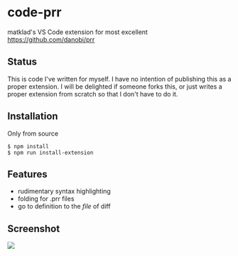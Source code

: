 # code-prr

matklad's VS Code extension for most excellent https://github.com/danobi/prr

## Status

This is code I've written for myself. I have no intention of publishing this as a proper extension.
I will be delighted if someone forks this, or just writes a proper extension from scratch so that I
don't have to do it.

## Installation

Only from source

```console
$ npm install
$ npm run install-extension
```

## Features

- rudimentary syntax highlighting
- folding for .prr files
- go to definition to the _file_ of diff

## Screenshot

![](https://github.com/matklad/code-prr/assets/1711539/fbdf8ea8-f9fb-46b7-afb8-539a3c975d3e)

